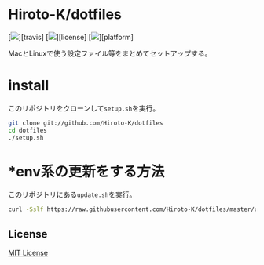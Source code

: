 # Hiroto-K/dotfiles

[![](https://img.shields.io/travis/Hiroto-K/dotfiles/master.svg?style=flat-square)][travis]
[![](https://img.shields.io/github/license/Hiroto-K/dotfiles.svg?style=flat-square)][license]
[![](https://img.shields.io/badge/platform-OS%20X%20|%20Linux-808080.svg?style=flat-square)][platform]

MacとLinuxで使う設定ファイル等をまとめてセットアップする。

# install
このリポジトリをクローンして``setup.sh``を実行。
```sh
git clone git://github.com/Hiroto-K/dotfiles
cd dotfiles
./setup.sh
```

# *env系の更新をする方法
このリポジトリにある``update.sh``を実行。
```bash
curl -Sslf https://raw.githubusercontent.com/Hiroto-K/dotfiles/master/update.sh | bash
```

## License
[MIT License](https://github.com/Hiroto-K/dotfiles/blob/master/LICENSE "MIT License")